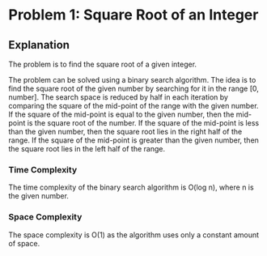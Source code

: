 # Problem 1: Square Root of an Integer

## Explanation

The problem is to find the square root of a given integer. 

The problem can be solved using a binary search algorithm. The idea is to find the square root of the given number by searching for it in the range [0, number]. The search space is reduced by half in each iteration by comparing the square of the mid-point of the range with the given number. If the square of the mid-point is equal to the given number, then the mid-point is the square root of the number. If the square of the mid-point is less than the given number, then the square root lies in the right half of the range. If the square of the mid-point is greater than the given number, then the square root lies in the left half of the range.

### Time Complexity

The time complexity of the binary search algorithm is O(log n), where n is the given number. 

### Space Complexity
The space complexity is O(1) as the algorithm uses only a constant amount of space.
